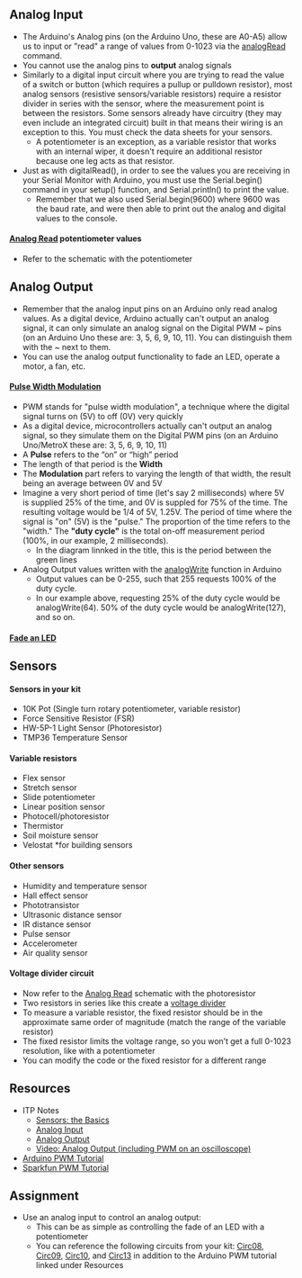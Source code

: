 ## Analog Input

- The Arduino's Analog pins (on the Arduino Uno, these are A0-A5) allow us to input or "read" a range of values from 0-1023 via the [analogRead](https://www.arduino.cc/reference/en/language/functions/analog-io/analogread/) command.
- You cannot use the analog pins to **output** analog signals
- Similarly to a digital input circuit where you are trying to read the value of a switch or button (which requires a pullup or pulldown resistor), most analog sensors (resistive sensors/variable resistors) require a resistor divider in series with the sensor, where the measurement point is between the resistors. Some sensors already have circuitry (they may even include an integrated circuit) built in that means their wiring is an exception to this. You must check the data sheets for your sensors.
  - A potentiometer is an exception, as a variable resistor that works with an internal wiper, it doesn't require an additional resistor because one leg acts as that resistor.
- Just as with digitalRead(), in order to see the values you are receiving in your Serial Monitor with Arduino, you must use the Serial.begin() command in your setup() function, and Serial.println() to print the value.
  -  Remember that we also used Serial.begin(9600) where 9600 was the baud rate, and were then able to print out the analog and digital values to the console. 

#### [Analog Read](https://www.arduino.cc/en/Tutorial/BuiltInExamples/AnalogInput) potentiometer values
- Refer to the schematic with the potentiometer

## Analog Output

- Remember that the analog input pins on an Arduino only read analog values. As a digital device, Arduino actually can't output an analog signal, it can only simulate an analog signal on the Digital PWM ~ pins (on an Arduino Uno these are: 3, 5, 6, 9, 10, 11). You can distinguish them with the ~ next to them.
- You can use the analog output functionality to fade an LED, operate a motor, a fan, etc.

#### [Pulse Width Modulation](https://www.arduino.cc/en/Tutorial/Foundations/PWM)

- PWM stands for "pulse width modulation", a technique where the digital signal turns on (5V) to off (0V) very quickly 
- As a digital device, microcontrollers actually can't output an analog signal, so they simulate them on the Digital PWM pins (on an Arduino Uno/MetroX these are: 3, 5, 6, 9, 10, 11)
- A **Pulse** refers to the “on” or “high” period
- The length of that period is the **Width**
- The **Modulation** part refers to varying the length of that width, the result being an average between 0V and 5V
- Imagine a very short period of time (let's say 2 milliseconds) where 5V is supplied 25% of the time, and 0V is suppled for 75% of the time. The resulting voltage would be 1/4 of 5V, 1.25V. The period of time where the signal is "on" (5V) is the "pulse." The proportion of the time refers to the "width." The **"duty cycle"** is the total on-off measurement period (100%, in our example, 2 milliseconds).
  - In the diagram linnked in the title, this is the period between the green lines
- Analog Output values written with the [analogWrite](https://www.arduino.cc/reference/en/language/functions/analog-io/analogwrite/) function in Arduino 
  - Output values can be 0-255, such that 255 requests 100% of the duty cycle. 
  - In our example above, requesting 25% of the duty cycle would be analogWrite(64). 50% of the duty cycle would be analogWrite(127), and so on.

#### [Fade an LED](https://www.arduino.cc/en/Tutorial/BuiltInExamples/Fade)


## Sensors
#### Sensors in your kit
- 10K Pot (Single turn rotary potentiometer, variable resistor)
- Force Sensitive Resistor (FSR)
- HW-5P-1 Light Sensor (Photoresistor)
- TMP36 Temperature Sensor

#### Variable resistors
- Flex sensor
- Stretch sensor
- Slide potentiometer
- Linear position sensor
- Photocell/photoresistor
- Thermistor
- Soil moisture sensor 
- Velostat *for building sensors

#### Other sensors
- Humidity and temperature sensor
- Hall effect sensor
- Phototransistor 
- Ultrasonic distance sensor
- IR distance sensor
- Pulse sensor
- Accelerometer
- Air quality sensor

#### Voltage divider circuit
- Now refer to the [Analog Read](https://www.arduino.cc/en/Tutorial/BuiltInExamples/AnalogInput) schematic with the photoresistor
- Two resistors in series like this create a [voltage divider](https://learn.sparkfun.com/tutorials/voltage-dividers/all)
- To measure a variable resistor, the fixed resistor should be in the approximate same order of magnitude (match the range of the variable resistor)
- The fixed resistor limits the voltage range, so you won’t get a full 0-1023 resolution, like with a potentiometer 
- You can modify the code or the fixed resistor for a different range

## Resources
- ITP Notes
  - [Sensors: the Basics](https://itp.nyu.edu/physcomp/lessons/sensors-the-basics/)
  - [Analog Input](https://itp.nyu.edu/physcomp/lessons/analog-input/)
  - [Analog Output](https://itp.nyu.edu/physcomp/lessons/analog-output/)
  - [Video: Analog Output (including PWM on an oscilloscope)](https://vimeo.com/372276550?embedded=true&source=video_title&owner=3661860)
- [Arduino PWM Tutorial](https://create.arduino.cc/projecthub/muhammad-aqib/arduino-pwm-tutorial-ae9d71)
- [Sparkfun PWM Tutorial](https://learn.sparkfun.com/tutorials/pulse-width-modulation/all)


## Assignment
- Use an analog input to control an analog output: 
  - This can be as simple as controlling the fade of an LED with a potentiometer
  - You can reference the following circuits from your kit: [Circ08](https://learn.adafruit.com/experimenters-guide-for-metro/circ08-intro), [Circ09](https://learn.adafruit.com/experimenters-guide-for-metro/circ09-intro), [Circ10](https://learn.adafruit.com/experimenters-guide-for-metro/circ10-intro), and [Circ13](https://learn.adafruit.com/experimenters-guide-for-metro/circ13-intro) in addition to the Arduino PWM tutorial linked under Resources


